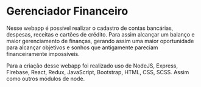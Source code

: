 # Gerenciador Financeiro
Nesse webapp é possível realizar o cadastro de contas bancárias, despesas, receitas e cartões de crédito. Para assim alcançar um balanço e maior gerenciamento de finanças, gerando assim uma maior oportunidade para alcançar objetivos e sonhos que antigamente pareciam financeiramente impossíveis. 

Para a criação desse webapp foi realizado uso de NodeJS, Express, Firebase, React, Redux, JavaScript, Bootstrap, HTML, CSS, SCSS. Assim como outros módulos de node.
